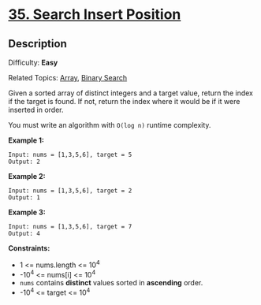# [35\. Search Insert Position](https://leetcode.com/problems/search-insert-position/submissions/)

## Description

Difficulty: **Easy**  

Related Topics: [Array](https://leetcode.com/tag/array/), [Binary Search](https://leetcode.com/tag/binary-search/)


Given a sorted array of distinct integers and a target value, return the index if the target is found. If not, return the index where it would be if it were inserted in order.

You must write an algorithm with `O(log n)` runtime complexity.

**Example 1:**

```
Input: nums = [1,3,5,6], target = 5
Output: 2
```

**Example 2:**

```
Input: nums = [1,3,5,6], target = 2
Output: 1
```

**Example 3:**

```
Input: nums = [1,3,5,6], target = 7
Output: 4
```

**Constraints:**

*   1 <= nums.length <= 10<sup>4</sup>
*   -10<sup>4</sup> <= nums[i] <= 10<sup>4</sup>
*   `nums` contains **distinct** values sorted in **ascending** order.
*   -10<sup>4</sup> <= target <= 10<sup>4</sup>
